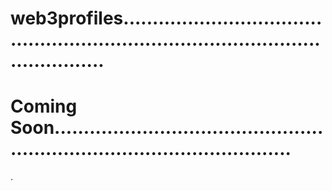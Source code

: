 # web3profiles.......................................................................................................
# Coming Soon..............................................................................................
.
